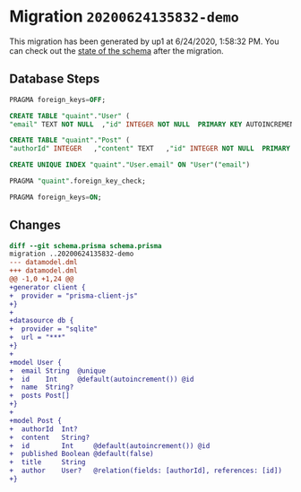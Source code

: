 # Migration `20200624135832-demo`

This migration has been generated by up1 at 6/24/2020, 1:58:32 PM.
You can check out the [state of the schema](./schema.prisma) after the migration.

## Database Steps

```sql
PRAGMA foreign_keys=OFF;

CREATE TABLE "quaint"."User" (
"email" TEXT NOT NULL  ,"id" INTEGER NOT NULL  PRIMARY KEY AUTOINCREMENT,"name" TEXT   )

CREATE TABLE "quaint"."Post" (
"authorId" INTEGER   ,"content" TEXT   ,"id" INTEGER NOT NULL  PRIMARY KEY AUTOINCREMENT,"published" BOOLEAN NOT NULL DEFAULT false ,"title" TEXT NOT NULL  ,FOREIGN KEY ("authorId") REFERENCES "User"("id") ON DELETE SET NULL ON UPDATE CASCADE)

CREATE UNIQUE INDEX "quaint"."User.email" ON "User"("email")

PRAGMA "quaint".foreign_key_check;

PRAGMA foreign_keys=ON;
```

## Changes

```diff
diff --git schema.prisma schema.prisma
migration ..20200624135832-demo
--- datamodel.dml
+++ datamodel.dml
@@ -1,0 +1,24 @@
+generator client {
+  provider = "prisma-client-js"
+}
+
+datasource db {
+  provider = "sqlite"
+  url = "***"
+}
+
+model User {
+  email String  @unique
+  id    Int     @default(autoincrement()) @id
+  name  String?
+  posts Post[]
+}
+
+model Post {
+  authorId  Int?
+  content   String?
+  id        Int     @default(autoincrement()) @id
+  published Boolean @default(false)
+  title     String
+  author    User?   @relation(fields: [authorId], references: [id])
+}
```


